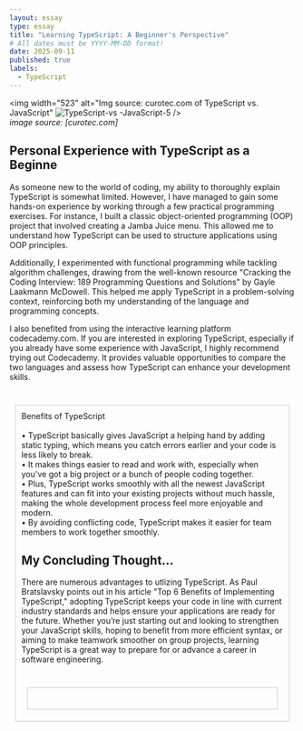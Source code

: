 ```yaml
---
layout: essay
type: essay
title: "Learning TypeScript: A Beginner's Perspective"
# All dates must be YYYY-MM-DD format!
date: 2025-09-11
published: true
labels:
  - TypeScript
---
```



<img width="523" alt="Img source: curotec.com of TypeScript vs. JavaScript" ![TypeScript-vs -JavaScript-5](https://github.com/user-attachments/assets/c0435e84-f4ff-423d-a4ae-1599eb191061)
 />
<br>
*image source: [curotec.com]*


## Personal Experience with TypeScript as a Beginne

As someone new to the world of coding, my ability to thoroughly explain TypeScript is somewhat limited. However, I have managed to gain some hands-on experience by working through a few practical programming exercises. For instance, I built a classic object-oriented programming (OOP) project that involved creating a Jamba Juice menu. This allowed me to understand how TypeScript can be used to structure applications using OOP principles.

Additionally, I experimented with functional programming while tackling algorithm challenges, drawing from the well-known resource "Cracking the Coding Interview: 189 Programming Questions and Solutions" by Gayle Laakmann McDowell. This helped me apply TypeScript in a problem-solving context, reinforcing both my understanding of the language and programming concepts.

I also benefited from using the interactive learning platform codecademy.com. If you are interested in exploring TypeScript, especially if you already have some experience with JavaScript, I highly recommend trying out Codecademy. It provides valuable opportunities to compare the two languages and assess how TypeScript can enhance your development skills.

<br>

<div style="border: 1px solid #ccc; padding: 10px; margin: 10px;">
Benefits of TypeScript
  <br>
  <br>
•	TypeScript basically gives JavaScript a helping hand by adding static typing, which means you catch errors earlier and your code is less likely to break.
  <br>
•	It makes things easier to read and work with, especially when you've got a big project or a bunch of people coding together.
  <br>
•	Plus, TypeScript works smoothly with all the newest JavaScript features and can fit into your existing projects without much hassle, making the whole development process feel more enjoyable and modern.
  <br>
•	By avoiding conflicting code, TypeScript makes it easier for team members to work together smoothly.
  <br>


## My Concluding Thought...

There are numerous advantages to utlizing TypeScript. As Paul Bratslavsky points out in his article "Top 6 Benefits of Implementing TypeScript," adopting TypeScript keeps your code in line with current industry standards and helps ensure your applications are ready for the future. Whether you’re just starting out and looking to strengthen your JavaScript skills, hoping to benefit from more efficient syntax, or aiming to make teamwork smoother on group projects, learning TypeScript is a great way to prepare for or advance a career in software engineering.

<br>
<div style="border: 1px solid #ccc; padding: 10px; margin: 10px;">

  <br>

